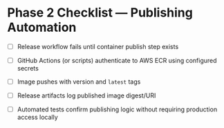 <!-- markdownlint-disable MD013 -->
# Phase 2 Checklist — Publishing Automation

- [ ] Release workflow fails until container publish step exists
- [ ] GitHub Actions (or scripts) authenticate to AWS ECR using configured secrets
- [ ] Image pushes with version and `latest` tags
- [ ] Release artifacts log published image digest/URI
- [ ] Automated tests confirm publishing logic without requiring production access locally

